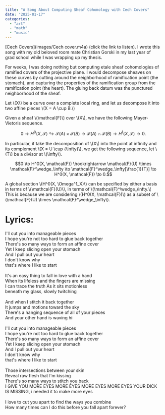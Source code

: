 ```yaml
---
title: "A Song About Computing Sheaf Cohomology with Cech Covers"
date: "2025-01-17"
categories: 
  - "art"
  - "math"
  - "music"
---
```


[Cech Covers](images/Cech cover.m4a) (click the link to listen). I wrote this song with my old beloved room mate Christian Gorski in my last year of grad school while I was wrapping up my thesis. 

For weeks, I was doing nothing but computing etale sheaf cohomologies of ramified covers of the projective plane. I would decompose sheaves on these curves by cutting around the neighborhood of ramification point (the stomach), and capturing the properties of the ramification group from the ramification point (the heart). The gluing back datum was the punctured neighborhood of the sheaf.

Let \\(X\\) be a curve over a complete local ring, and let us decompose it into two affine pieces \\(X = A \cup B.\\) 

Given a sheaf \\(\mathcal{F}\\) over \\(X\\), we have the following Mayer-Vietoris sequence. 

$$0 \to H^0(X, \mathcal{F}) \hookrightarrow  \mathcal{F}(A) \times \mathcal{F}(B) \to \mathcal{F}(A) \cap \mathcal{F}(B) \to H^1(X, \mathcal{F}) \to 0.$$

In particular, if take the decomposition of \\(X\\) into the point at infinity and its complement \\(X = U \cup \{\infty\}\\), we get the following sequence, let \\(T\\) be a divisor at \\(\infty\\). 

$$0 \to H^0(X, \mathcal{F}) \hookrightarrow  \mathcal{F}(U) \times \mathcal{F}^\wedge_\infty \to \mathcal{F}^\wedge_\infty[\frac{1}{T}] \to H^0(X, \mathcal{F}) \to 0.$$

A global section \\(H^0(X, \Omega^1\_X)\\) can be specified by either a basis in terms of \\(\mathcal{F}(U)\\), in terms of \\(\mathcal{F}^\wedge\_\infty.\\) This is because we are considering \\(H^0(X, \mathcal{F})\\) as a subset of \\(\mathcal{F}(U) \times \mathcal{F}^\wedge_\infty\\). 


# Lyrics: 
I'll cut you into manageable pieces<br> 
I hope you're not too hard to glue back together<br> 
There's so many ways to form an affine cover<br> 
Yet I keep slicing open your stomach<br> 
And I pull out your heart<br> 
I don't know why<br> 
that's where I like to start<br> 
<br> 
It's an easy thing to fall in love with a hand<br> 
When its lifeless and the fingers are missing<br> 
I can trace the truth As it sits motionless<br> 
beneath my glass, slowly twitching<br> 
<br> 
And when I stitch it back together<br> 
It jumps and motions toward the sky<br> 
There's a hanging sequence of all of your pieces<br> 
And your other hand is waving hi<br> 
<br> 
I'll cut you into manageable pieces<br> 
I hope you're not too hard to glue back together<br> 
There's so many ways to form an affine cover<br> 
Yet I keep slicing open your stomach<br> 
And I pull out your heart<br> 
I don't know why<br> 
that's where I like to start<br> 
<br> 
Those intersections between your skin<br> 
Reveal raw flesh that I'm kissing<br> 
There's so many ways to stitch you back<br> 
I GIVE YOU MORE EYES MORE EYES MORE EYES MORE EYES YOUR DICK IS MISSING, i needed it to make more eyes<br> 
<br> 
I love to cut you apart to find the ways you combine<br> 
How many times can I do this before you fall apart forever?<br> 
